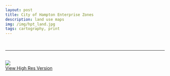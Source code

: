 ```yaml
---
layout: post
title: City of Hampton Enterprise Zones
description: land use maps
img: /img/hpt_land.jpg
tags: cartography, print
---
```

<br/>
<hr>

<br/>
<div class="img_row">
	<img class="col three" src="{{ site.baseurl }}/img/hpt_land.jpg"/>
</div>
<div class="col three caption">
    <a href="{{ site.baseurl l}}/img/hpt_land.jpg" target="_blank">View High Res Version</a>
</div>
